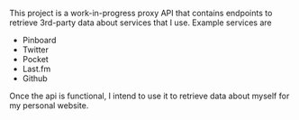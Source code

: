 This project is a work-in-progress proxy API that contains endpoints to retrieve 3rd-party data about services that I use.  Example services are
- Pinboard
- Twitter
- Pocket
- Last.fm
- Github

Once the api is functional, I intend to use it to retrieve data about myself for my personal website.